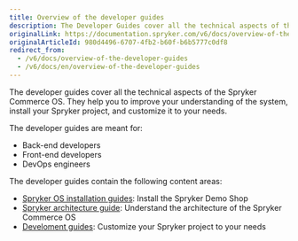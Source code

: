 ```yaml
---
title: Overview of the developer guides
description: The Developer Guides cover all the technical aspects of the Spryker Commece Operating System, and is tailored for back-end, front-end and theme developers.
originalLink: https://documentation.spryker.com/v6/docs/overview-of-the-developer-guides
originalArticleId: 980d4496-6707-4fb2-b60f-b6b5777c0df8
redirect_from:
  - /v6/docs/overview-of-the-developer-guides
  - /v6/docs/en/overview-of-the-developer-guides
---
```


The developer guides cover all the technical aspects of the Spryker Commerce OS. They help you to improve your understanding of the system, install your Spryker project, and customize it to your needs.

The developer guides are meant for:

* Back-end developers
* Front-end developers
* DevOps engineers

<!---To execute tasks from this guide, you should have in-depth knowledge of {technology} and be familiar with {technology}-->

The developer guides contain the following content areas:
* [Spryker OS installation guides](/docs/scos/dev/developer-guides/202009.0/installation/about-the-installation-guides.html): Install the Spryker Demo Shop
* [Spryker architecture guide](/docs/scos/dev/developer-guides/202009.0/architecture-guide/about-the-architecture-guide.html): Understand the architecture of the Spryker Commerce OS
* [Develoment guides](/docs/scos/dev/developer-guides/202009.0/development-guide/about-the-development-guide.html): Customize your Spryker project to your needs
